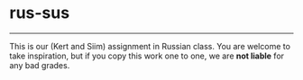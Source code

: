 # rus-sus
---
This is our (Kert and Siim) assignment in Russian class.
You are welcome to take inspiration, but if you copy this work one to one, we are **not liable** for any bad grades.